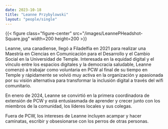 ```yaml
---
date: 2023-10-18
title: "Leanne Przybylowski"
layout: "people/single"
---
```


{{< figure class="figure-center" src="/images/LeannePHeadshot-Square.jpg" width=200 height=200 >}}  

Leanne, una canadiense, llegó a Filadelfia en 2021 para realizar una Maestría en Ciencias en Comunicación para el Desarrollo y el Cambio Social en la Universidad de Temple. Interesada en la equidad digital y el vínculo entre los espacios digitales y la democracia saludable, Leanne comenzó a trabajar como voluntaria en PCW al final de su tiempo en Temple y rápidamente se volvió muy activa en la organización y apasionada por su visión alternativa para transformar la inclusión digital a través del wifi comunitario.  

En enero de 2024, Leanne se convirtió en la primera coordinadora de extensión de PCW y está entusiasmada de aprender y crecer junto con los miembros de la comunidad, los líderes locales y sus colegas.  

Fuera de PCW, los intereses de Leanne incluyen acampar y hacer caminatas, escribir y obsesionarse con los perros de otras personas.  
